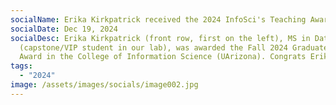 ```yaml
---
socialName: Erika Kirkpatrick received the 2024 InfoSci's Teaching Award!
socialDate: Dec 19, 2024
socialDesc: Erika Kirkpatrick (front row, first on the left), MS in Data Science
  (capstone/VIP student in our lab), was awarded the Fall 2024 Graduate Teaching
  Award in the College of Information Science (UArizona). Congrats Erika!!
tags:
  - "2024"
image: /assets/images/socials/image002.jpg
---
```

